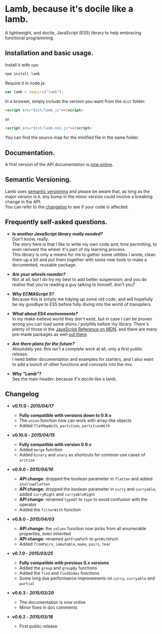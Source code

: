 # Lamb, because it's docile like a lamb.

A lightweight, and docile, JavaScript (ES5) library to help embracing functional programming.

## Installation and basic usage.

Install it with `npm`:  

```bash
npm install lamb
```

Require it in node.js:

```javascript
var lamb = require("lamb");
```

In a browser, simply include the version you want from the `dist` folder:

```html
<script src="dist/lamb.js"></script>
```

or

```html
<script src="dist/lamb.min.js"></script>
```

You can find the source map for the minified file in the same folder.

## Documentation.

A first version of the API documentation is [now online](https://ascartabelli.github.io/lamb/).

## Semantic Versioning.

Lamb uses [semantic versioning](http://semver.org/) and please be aware that, as long as the major version is `0`, any
bump in the minor version could involve a breaking change in the API.  
You can refer to the [changelog](#changelog) to see if your code is affected.

## Frequently self-asked questions.

- ***Is another JavaScript library really needed?***  
  Don't know, really.  
  The story here is that I like to write my own code and, time permitting, to even reinvent the wheel: it's part of my learning process.  
  This library is only a means for me to gather some utilities I wrote, clean them up a bit and put them together with some new tools to make 
  a documented, reusable package.  
    
- ***Are your wheels rounder?***  
  Not at all, but I do try my best to add better suspension; and you do realise that you're reading a guy talking to himself, don't you?
  
- ***Why ECMAScript 5?***  
  Because this is simply me tidying up some old code, and will hopefully be my goodbye to ES5 before fully diving into the world of transpilers.
  
- ***What about ES4 environments?***  
  In my make-believe world they don't exist, but in case I can be proven wrong you can load some shims / polyfills before my
  library. There's plenty of those in the [JavaScript Reference on MDN](https://developer.mozilla.org/en-US/docs/Web/JavaScript/Reference/), 
  and there are many pre-made packages as well [out there](https://github.com/es-shims/es5-shim/).
  
- ***Are there plans for the future?***  
  Absolutely yes: this isn't a complete work at all, only a first public release.  
  I need better documentation and examples for starters, and I also want to add a bunch of other functions and concepts into the mix.
  
- ***Why "Lamb"?***  
  See the main header: because it's docile like a lamb.
  
## <a name="changelog"></a> Changelog

- **v0.11.0 - *2015/04/17***
  - **Fully compatible with versions down to 0.9.x**
  - The `union` function now can work with array-like objects
  - Added `flatMapWith`, `partition`, `partitionWith`

- **v0.10.0 - *2015/04/15***
  - **Fully compatible with version 0.9.x**
  - Added `merge` function
  - Added `binary` and `unary` as shortcuts for common use cases of `aritize`

- **v0.9.0 - *2015/04/10***
  - **API change:** dropped the boolean parameter in `flatten` and added `shallowFlatten`
  - **API change:** dropped the boolean parameter in `curry` and `curryable`, added `curryRight` and `curryableRight`
  - **API change:** renamed `typeOf` to `type` to avoid confusion with the operator
  - Added the `filterWith` function

- **v0.8.0 - *2015/04/03***
  - **API change:** the `values` function now picks from all enumerable properties, even inherited
  - **API change:** renamed `getFromPath` to `getWithPath`
  - Added `fromPairs`, `immutable`, `make`, `pairs`, `tear`

- **v0.7.0 - *2015/03/25***
  - **Fully compatible with previous 0.x versions**
  - Added the `group` and `groupBy` functions
  - Added the `find` and `findIndex` functions
  - Some long due performance improvements on `curry`, `curryable` and `partial`
  
- **v0.6.3 - *2015/03/20***  
  - The documentation is now online
  - Minor fixes in doc comments
  
- **v0.6.2 - *2015/03/18***  
  - First public release
